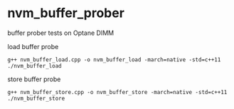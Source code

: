# nvm_buffer_prober
buffer prober tests on Optane DIMM

load buffer probe
```
g++ nvm_buffer_load.cpp -o nvm_buffer_load -march=native -std=c++11
./nvm_buffer_load
```


store buffer probe
```
g++ nvm_buffer_store.cpp -o nvm_buffer_store -march=native -std=c++11
./nvm_buffer_store
```
